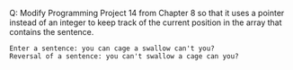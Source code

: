 Q: Modify Programming Project 14 from Chapter 8 so that it uses a pointer
instead of an integer to keep track of the current position in the array that
contains the sentence.

```
Enter a sentence: you can cage a swallow can't you?
Reversal of a sentence: you can't swallow a cage can you?
```

